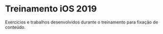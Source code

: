 # Treinamento iOS 2019
Exercícios e trabalhos desenvolvidos durante o treinamento para fixação de conteúdo.
